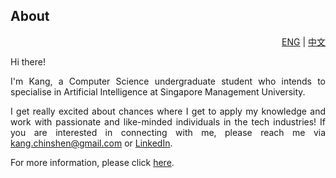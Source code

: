 ## About

<div align="right"> <a href="https://github.com/cskang0121/cskang0121/blob/main/README.md">ENG</a> | <a href="https://github.com/cskang0121/cskang0121/blob/main/README_CN.md">中文</a></div>                                                                                                                             
<div style="text-align: justify"> 

<p>Hi there!

I'm Kang, a Computer Science undergraduate student who intends to specialise in Artificial Intelligence at Singapore Management University. </p>

I get really excited about chances where I get to apply my knowledge and work with passionate and like-minded individuals in the tech industries! If you are interested in connecting with me, please reach me via kang.chinshen@gmail.com or [LinkedIn](https://www.linkedin.com/in/chinshenkang/). 

For more information, please click [here](https://github.com/cskang0121/cskang0121).
  
</div>  
